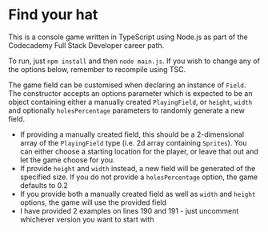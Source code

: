 # Find your hat
This is a console game written in TypeScript using Node.js as part of the Codecademy Full Stack Developer career path.

To run, just `npm install` and then `node main.js`. If you wish to change any of the options below, remember to recompile using TSC.

The game field can be customised when declaring an instance of `Field`. The constructor accepts an options parameter which is expected to be an object containing either a manually created `PlayingField`, or `height`, `width` and optionally `holesPercentage` parameters to randomly generate a new field.
* If providing a manually created field, this should be a 2-dimensional array of the `PlayingField` type (i.e. 2d array containing `Sprites`). You can either choose a starting location for the player, or leave that out and let the game choose for you.
* If provide `height` and `width` instead, a new field will be generated of the specified size. If you do not provide a `holesPercentage` option, the game defaults to 0.2
* If you provide both a manually created field as well as `width` and `height` options, the game will use the provided field
* I have provided 2 examples on lines 190 and 191 - just uncomment whichever version you want to start with